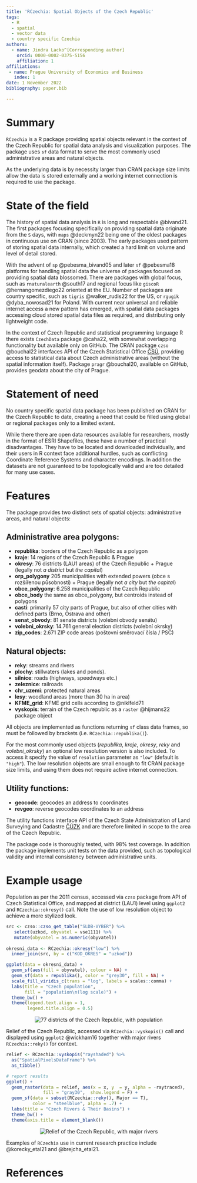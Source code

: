 ```yaml
---
title: 'RCzechia: Spatial Objects of the Czech Republic'
tags:
  - R
  - spatial
  - vector data
  - country specific Czechia
authors:
  - name: Jindra Lacko^[Corresponding author] 
    orcid: 0000-0002-0375-5156
    affiliation: 1
affiliations:
 - name: Prague University of Economics and Business
   index: 1
date: 1 November 2022
bibliography: paper.bib

---
```


# Summary
`RCzechia` is a R package providing spatial objects relevant in the context of the Czech Republic for spatial data analysis and visualization purposes. The package uses `sf` data format to serve the most commonly used administrative areas and natural objects. 

As the underlying data is by necessity larger than CRAN package size limits allow the data is stored externally and a working internet connection is required to use the package.

# State of the field
The history of spatial data analysis in `R` is long and respectable @bivand21. The first packages focusing specifically on providing spatial data originate from the `S` days, with `maps` @deckmyn22 being one of the oldest packages in continuous use on CRAN (since 2003). The early packages used pattern of storing spatial data internally, which created a hard limit on volume and level of detail stored. 

With the advent of `sp` @pebesma_bivand05 and later `sf` @pebesma18 platforms for handling spatial data the universe of packages focused on providing spatial data blossomed. There are packages with global focus, such as `rnaturalearth` @south17 and regional focus like `giscoR` @hernangomezdiego22 oriented at the EU. Number of packages are country specific, such as `tigris` @walker_rudis22 for the US, or `rgugik` @dyba_nowosad21 for Poland. With current near universal and reliable internet access a new pattern has emerged, with spatial data packages accessing cloud stored spatial data files as required, and distributing only lightweight code.

In the context of Czech Republic and statistical programming language R there exists `CzechData` package @caha22, with somewhat overlapping functionality but available only on GitHub. The CRAN package `czso` @bouchal22 interfaces API of the Czech Statistical Office [ČSÚ](https://www.czso.cz/csu/czso/home), providing access to statistical data about Czech administrative areas (without the spatial information itself). Package `pragr` @bouchal20, available on GitHub, provides geodata about the city of Prague.

# Statement of need
No country specific spatial data package has been published on CRAN for the Czech Republic to date, creating a need that could be filled using global or regional packages only to a limited extent.

While there there are open data resources available for researchers, mostly in the format of ESRI Shapefiles, these have a number of practical disadvantages. They have to be located and downloaded individually, and their users in R context face additional hurdles, such as conflicting Coordinate Reference Systems and character encodings. In addition the datasets are not guaranteed to be topologically valid and are too detailed for many use cases.

# Features
The package provides two distinct sets of spatial objects: administrative areas, and natural objects:

## Administrative area polygons:

* **republika**: borders of the Czech Republic as a polygon
* **kraje**: 14 regions of the Czech Republic & Prague
* **okresy**: 76 districts (LAU1 areas) of the Czech Republic + Prague (legally not *a district* but *the capital*)
* **orp_polygony** 205 municipalities with extended powers (obce s rozšířenou působností) + Prague (legally not *a city* but *the capital*)
* **obce_polygony**: 6.258 municipalities of the Czech Republic
* **obce_body** the same as obce_polygony, but centroids instead of polygons
* **casti**: primarily 57 city parts of Prague, but also of other cities with defined parts (Brno, Ostrava and other)
* **senat_obvody**: 81 senate districts (volební obvody senátu)
* **volebni_okrsky**: 14.761 general election districts (volební okrsky)
* **zip_codes**: 2.671 ZIP code areas (poštovní směrovací čísla / PSČ)

## Natural objects:

* **reky**: streams and rivers
* **plochy**: stillwaters (lakes and ponds).
* **silnice**: roads (highways, speedways etc.)
* **zeleznice**: railroads
* **chr_uzemi**: protected natural areas 
* **lesy**: woodland areas (more than 30 ha in area)
* **KFME_grid**: KFME grid cells according to @niklfeld71
* **vyskopis**: terrain of the Czech republic as a `raster` @hijmans22 package object

All objects are implemented as functions returning `sf` class data frames, so must be followed by brackets (i.e. `RCzechia::republika()`).

For the most commonly used objects (*republika*, *kraje*, *okresy*, *reky* and *volebni_okrsky*) an optional low resolution version is also included. To access it specify the value of `resolution` parameter as `"low"` (default is `"high"`). The low resolution objects are small enough to fit CRAN package size limits, and using them does not require active internet connection.

## Utility functions:

* **geocode**: geocodes an address to coordinates
* **revgeo**: reverse geocodes coordinates to an address

The utility functions interface API of the Czech State Administration of Land Surveying and Cadastre [ČÚZK](https://cuzk.cz/en) and are therefore limited in scope to the area of the Czech Republic.

The package code is thoroughly tested, with 98% test coverage. In addition the package implements unit tests on the data provided, such as topological validity and internal consistency between administrative units.

# Example usage

Population as per the 2011 census, accessed via `czso` package from API of Czech Statistical Office, and mapped at district (LAU1) level using `ggplot2` and `RCzechia::okresy()` call. Note the use of low resolution object to achieve a more stylized look.

``` r
src <- czso::czso_get_table("SLDB-VYBER") %>% 
   select(uzkod, obyvatel = vse1111) %>% 
   mutate(obyvatel = as.numeric(obyvatel)) 
  
okresni_data <- RCzechia::okresy("low") %>% 
  inner_join(src, by = c("KOD_OKRES" = "uzkod")) 

ggplot(data = okresni_data) +
  geom_sf(aes(fill = obyvatel), colour = NA) +
  geom_sf(data = republika(), color = "grey30", fill = NA) +
  scale_fill_viridis_c(trans = "log", labels = scales::comma) +
  labs(title = "Czech population",
       fill = "population\n(log scale)") +
  theme_bw() +
  theme(legend.text.align = 1,
        legend.title.align = 0.5)
```

<center>

![77 districts of the Czech Republic, with population](census.png)

</center>

Relief of the Czech Republic, accessed via `RCzechia::vyskopis()` call and displayed using `ggplot2` @wickham16 together with major rivers `RCzechia::reky()` for context.

``` r
relief <- RCzechia::vyskopis("rayshaded") %>%
  as("SpatialPixelsDataFrame") %>%
  as_tibble()

# report results
ggplot() +
  geom_raster(data = relief, aes(x = x, y  = y, alpha = -raytraced),
              fill = "gray30",  show.legend = F) +
  geom_sf(data = subset(RCzechia::reky(), Major == T),
          color = "steelblue", alpha = .7) +
  labs(title = "Czech Rivers & Their Basins") +
  theme_bw() +
  theme(axis.title = element_blank())
```

<center>

![Relief of the Czech Republic, with major rivers](relief.png)

</center>

Examples of `RCzechia` use in current research practice include @korecky_etal21 and @brejcha_etal21.

# References
